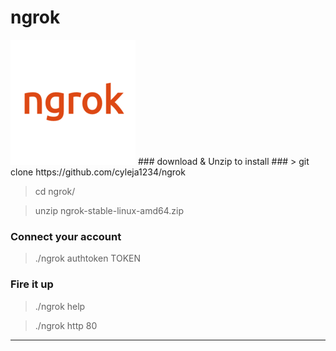# ngrok #
<img src="logo/logo.png" alt="drawing" width="200"/>
### download & Unzip to install ###
> git clone https://github.com/cyleja1234/ngrok

> cd ngrok/

> unzip ngrok-stable-linux-amd64.zip

### Connect your account ###

> ./ngrok authtoken TOKEN

### Fire it up ###

> ./ngrok help

> ./ngrok http 80

---
